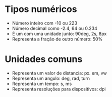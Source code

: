 # Tipos numéricos

* <integer>     Número inteiro com -10 ou 223
* <number>      Número decimal como -2.4, 64 ou 0.234
* <dimension>   É um <number> com uma unidade junto: 90deg, 2s, 8px
* <percentagem> Representa a fração de outro número: 50%

# Unidades comuns

* <length>      Representa um valor de distancia: px. em, vw
* <angle>       Representa um angulo: deg, rad, turn
* <time>        Representa um tempo: s, ms
* <resolution>  Representa resoluções para dispositivos: dpi